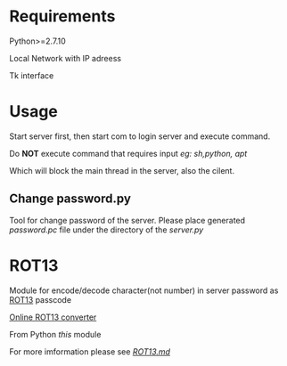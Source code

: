 # Requirements

Python>=2.7.10

Local Network with IP adreess

Tk interface

# Usage

Start server first, then start com to login server and execute command.

Do **NOT** execute command that requires input *eg: sh,python, apt* 

Which will block the main thread in the server, also the cilent.

## Change password.py

Tool for change password of the server. Please place generated *password.pc* file under the directory of the *server.py*

# ROT13

Module for encode/decode character(not number) in server password as [ROT13](https://en.wikipedia.org/wiki/ROT13) passcode

[Online ROT13 converter](www.rot13.com)

From Python *this* module

For more imformation please see [*ROT13.md*](https://github.com/leon332157/club/blob/master/ROT13.md)
